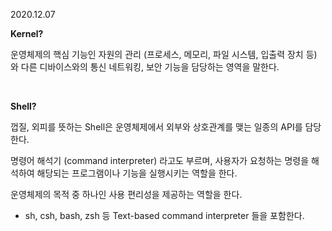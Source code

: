 2020.12.07

**Kernel?**

운영체제의 핵심 기능인 자원의 관리 (프로세스, 메모리, 파일 시스템, 입출력 장치 등) 와 다른 디바이스와의 통신 네트워킹, 보안 기능을 담당하는 영역을 말한다.

<br/>

**Shell?**

껍질, 외피를 뜻하는 Shell은 운영체제에서 외부와 상호관계를 맺는 일종의 API를 담당한다.

명령어 해석기 (command interpreter) 라고도 부르며, 사용자가 요청하는 명령을 해석하여 해당되는 프로그램이나 기능을 실행시키는 역할을 한다.

운영체제의 목적 중 하나인 사용 편리성을 제공하는 역할을 한다.

- sh, csh, bash, zsh 등 Text-based command interpreter 들을 포함한다.